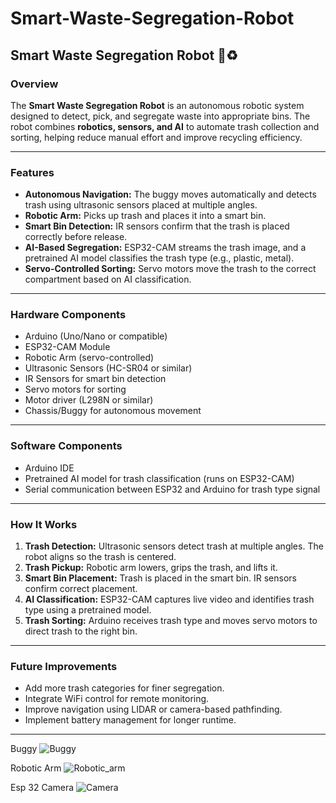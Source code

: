 # Smart-Waste-Segregation-Robot

## Smart Waste Segregation Robot 🤖♻️

### Overview
The **Smart Waste Segregation Robot** is an autonomous robotic system designed to detect, pick, and segregate waste into appropriate bins. The robot combines **robotics, sensors, and AI** to automate trash collection and sorting, helping reduce manual effort and improve recycling efficiency.

---

### Features
- **Autonomous Navigation:** The buggy moves automatically and detects trash using ultrasonic sensors placed at multiple angles.  
- **Robotic Arm:** Picks up trash and places it into a smart bin.  
- **Smart Bin Detection:** IR sensors confirm that the trash is placed correctly before release.  
- **AI-Based Segregation:** ESP32-CAM streams the trash image, and a pretrained AI model classifies the trash type (e.g., plastic, metal).  
- **Servo-Controlled Sorting:** Servo motors move the trash to the correct compartment based on AI classification.  

---

### Hardware Components
- Arduino (Uno/Nano or compatible)  
- ESP32-CAM Module  
- Robotic Arm (servo-controlled)  
- Ultrasonic Sensors (HC-SR04 or similar)  
- IR Sensors for smart bin detection  
- Servo motors for sorting  
- Motor driver (L298N or similar)  
- Chassis/Buggy for autonomous movement  

---

### Software Components
- Arduino IDE  
- Pretrained AI model for trash classification (runs on ESP32-CAM)  
- Serial communication between ESP32 and Arduino for trash type signal  

---

### How It Works
1. **Trash Detection:** Ultrasonic sensors detect trash at multiple angles. The robot aligns so the trash is centered.  
2. **Trash Pickup:** Robotic arm lowers, grips the trash, and lifts it.  
3. **Smart Bin Placement:** Trash is placed in the smart bin. IR sensors confirm correct placement.  
4. **AI Classification:** ESP32-CAM captures live video and identifies trash type using a pretrained model.  
5. **Trash Sorting:** Arduino receives trash type and moves servo motors to direct trash to the right bin.  

---

### Future Improvements
- Add more trash categories for finer segregation.  
- Integrate WiFi control for remote monitoring.  
- Improve navigation using LIDAR or camera-based pathfinding.  
- Implement battery management for longer runtime.  

---
Buggy 
![Buggy](https://github.com/user-attachments/assets/0dc31aab-95e1-4e0f-9542-3edb193ea9a8)

Robotic Arm 
![Robotic_arm](https://github.com/user-attachments/assets/ab404975-9b70-4975-8dc5-3d0a4fe09fbe)

Esp 32 Camera 
![Camera](https://github.com/user-attachments/assets/215a5577-66f9-4c34-9b3a-48d8e499c398)


